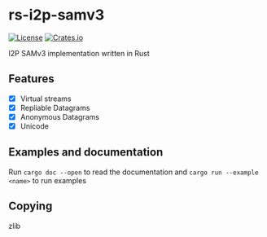 # rs-i2p-samv3 #

[![License](https://img.shields.io/badge/License-Zlib-blue.svg)](COPYING) [![Crates.io](https://img.shields.io/crates/v/ri2p.svg)](https://crates.io/crates/ri2p)


I2P SAMv3 implementation written in Rust

## Features

- [x] Virtual streams
- [x] Repliable Datagrams
- [x] Anonymous Datagrams
- [x] Unicode

## Examples and documentation

Run `cargo doc --open` to read the documentation and `cargo run --example <name>` to run examples

## Copying

zlib
